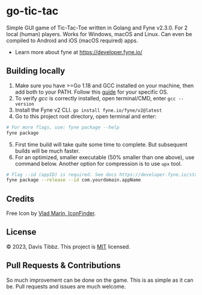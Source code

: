 # go-tic-tac

Simple GUI game of Tic-Tac-Toe written in Golang and Fyne v2.3.0. For 2 local (human) players. Works for Windows, macOS
and Linux. Can even be compiled to Android and iOS (macOS required) apps.

- Learn more about fyne at https://developer.fyne.io/

## Building locally

1. Make sure you have >=Go 1.18 and GCC installed on your machine, then add both to your PATH. Follow
   this [guide](https://developer.fyne.io/started/#prerequisites) for your specific OS.
2. To verify *gcc* is correctly installed, open terminal/CMD, enter `gcc --version`
3. Install the Fyne v2 CLI. `go install fyne.io/fyne/v2@latest`
4. Go to this project root directory, open terminal and enter:

```bash
# For more flags, use: fyne package --help
fyne package
```

5. First time build will take quite some time to complete. But subsequent builds will be much faster.
6. For an optimized, smaller executable (50% smaller than one above), use command below. Another option for compression
   is to use `upx` tool.

```bash
# Flag --id (appID) is required. See docs https://developer.fyne.io/started/distribution
fyne package --release --id com.yourdomain.appName
```

## Credits

Free Icon by [Vlad Marin, IconFinder](https://www.iconfinder.com/icons/190320/game_tac_tic_red_toe_icon).

## License

&copy; 2023, Davis Tibbz. This project is [MIT](LICENSE) licensed.

## Pull Requests & Contributions

So much improvement can be done on the game. This is as simple as it can be. Pull requests and issues are much welcome.

